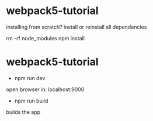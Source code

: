 # webpack5-tutorial

installing from scratch? install or reinstall all dependencies 

rm -rf node_modules
npm install


# webpack5-tutorial

- npm run dev

open browser in: localhost:9000

- npm run build

builds the app
